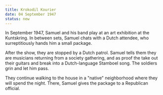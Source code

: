 ```yaml
---
title: Krokodil Kourier
date: 04 September 1947 
status: new
---
```


In September 1947, Samuel and his band play at an art exhibition at the
Kuntskring. In between sets, Samuel chats with a Dutch attendee, who
surreptitiously hands him a small package.

After the show, they are stopped by a Dutch patrol. Samuel tells them
they are musicians returning from a society gathering, and as proof the
take out their guitars and break into a Dutch-language Stamboel song.
The soldiers grin and let him pass.

They continue walking to the house in a "native" neighborhood where they
will spend the night. There, Samuel gives the package to a Republican
official.
